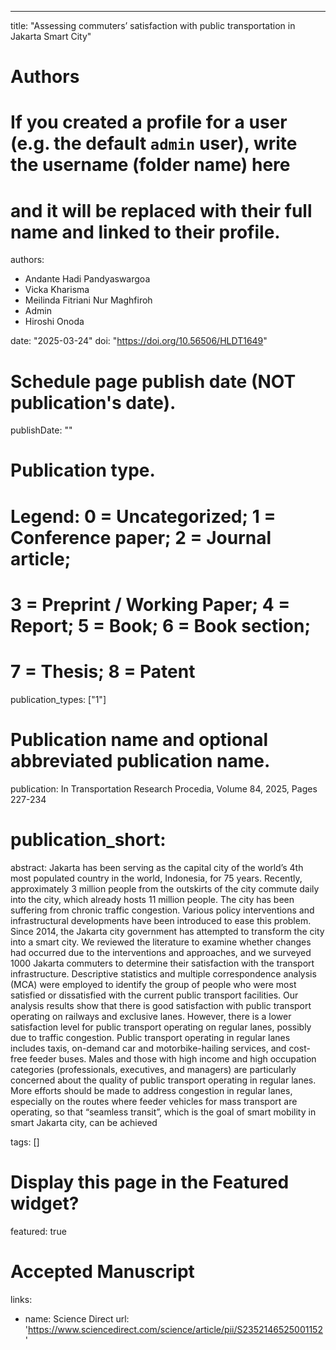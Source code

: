 ---
title: "Assessing commuters’ satisfaction with public transportation in Jakarta Smart City"

# Authors
# If you created a profile for a user (e.g. the default `admin` user), write the username (folder name) here 
# and it will be replaced with their full name and linked to their profile.
authors:
- Andante Hadi Pandyaswargoa
- Vicka Kharisma
- Meilinda Fitriani Nur Maghfiroh
- Admin
- Hiroshi Onoda

date: "2025-03-24"
doi: "https://doi.org/10.56506/HLDT1649"

# Schedule page publish date (NOT publication's date).
publishDate: ""

# Publication type.
# Legend: 0 = Uncategorized; 1 = Conference paper; 2 = Journal article;
# 3 = Preprint / Working Paper; 4 = Report; 5 = Book; 6 = Book section;
# 7 = Thesis; 8 = Patent
publication_types: ["1"]

# Publication name and optional abbreviated publication name.
publication: In Transportation Research Procedia, Volume 84, 2025, Pages 227-234
# publication_short: 

abstract: Jakarta has been serving as the capital city of the world’s 4th most populated country in the world, Indonesia, for 75 years. Recently,
approximately 3 million people from the outskirts of the city commute daily into the city, which already hosts 11 million people.
The city has been suffering from chronic traffic congestion. Various policy interventions and infrastructural developments have
been introduced to ease this problem. Since 2014, the Jakarta city government has attempted to transform the city into a smart city.
We reviewed the literature to examine whether changes had occurred due to the interventions and approaches, and we surveyed
1000 Jakarta commuters to determine their satisfaction with the transport infrastructure. Descriptive statistics and multiple
correspondence analysis (MCA) were employed to identify the group of people who were most satisfied or dissatisfied with the
current public transport facilities. Our analysis results show that there is good satisfaction with public transport operating on
railways and exclusive lanes. However, there is a lower satisfaction level for public transport operating on regular lanes, possibly
due to traffic congestion. Public transport operating in regular lanes includes taxis, on-demand car and motorbike-hailing services,
and cost-free feeder buses. Males and those with high income and high occupation categories (professionals, executives, and
managers) are particularly concerned about the quality of public transport operating in regular lanes. More efforts should be made
to address congestion in regular lanes, especially on the routes where feeder vehicles for mass transport are operating, so that
“seamless transit”, which is the goal of smart mobility in smart Jakarta city, can be achieved

tags: []

# Display this page in the Featured widget?
featured: true

# Accepted Manuscript
links:
  - name: Science Direct
    url: 'https://www.sciencedirect.com/science/article/pii/S2352146525001152'


